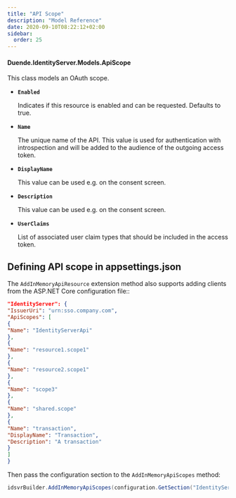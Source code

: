 ```yaml
---
title: "API Scope"
description: "Model Reference"
date: 2020-09-10T08:22:12+02:00
sidebar:
  order: 25
---
```


#### Duende.IdentityServer.Models.ApiScope

This class models an OAuth scope.

* **`Enabled`**
    
  Indicates if this resource is enabled and can be requested. Defaults to true.

* **`Name`**

  The unique name of the API. This value is used for authentication with introspection and will be added to the audience
  of the outgoing access token.

* **`DisplayName`**

  This value can be used e.g. on the consent screen.

* **`Description`**

  This value can be used e.g. on the consent screen.

* **`UserClaims`**

  List of associated user claim types that should be included in the access token.

## Defining API scope in appsettings.json

The `AddInMemoryApiResource` extension method also supports adding clients from the ASP.NET Core configuration file::

```json
"IdentityServer": {
"IssuerUri": "urn:sso.company.com",
"ApiScopes": [
{
"Name": "IdentityServerApi"
},
{
"Name": "resource1.scope1"
},
{
"Name": "resource2.scope1"
},
{
"Name": "scope3"
},
{
"Name": "shared.scope"
},
{
"Name": "transaction",
"DisplayName": "Transaction",
"Description": "A transaction"
}
]
}
```

Then pass the configuration section to the `AddInMemoryApiScopes` method:

```cs
idsvrBuilder.AddInMemoryApiScopes(configuration.GetSection("IdentityServer:ApiScopes"))
```